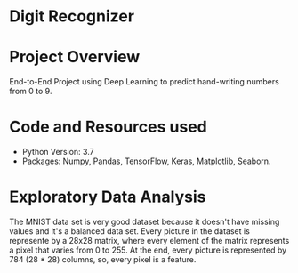 # Digit Recognizer

# Project Overview

End-to-End Project using Deep Learning to predict hand-writing numbers from 0 to 9.

# Code and Resources used

*  Python Version: 3.7
*  Packages: Numpy, Pandas, TensorFlow, Keras, Matplotlib, Seaborn.

# Exploratory Data Analysis

The MNIST data set is very good dataset because it doesn't have missing values and it's a balanced data set. Every picture in the dataset is represente by a 28x28 matrix, where every element of the matrix represents a pixel that varies from 0 to 255. At the end, every picture is represented by 784 (28 * 28) columns, so, every pixel is a feature.


